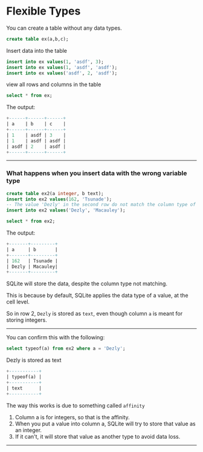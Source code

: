 # Flexible Types

You can create a table without any data types.
```sql
create table ex(a,b,c);
```

Insert data into the table
```sql
insert into ex values(1, 'asdf', 3);
insert into ex values(1, 'asdf', 'asdf');
insert into ex values('asdf', 2, 'asdf');
```

view all rows and columns in the table
```sql
select * from ex;
```

The output:
```sql
+------+------+------+
| a    | b    | c    |
+------+------+------+
| 1    | asdf | 3    |
| 1    | asdf | asdf |
| asdf | 2    | asdf |
+------+------+------+
```
_______________________________________________________________________________
### What happens when you insert data with the wrong variable type

```sql
create table ex2(a integer, b text);
insert into ex2 values(162, 'Tsunade');
-- The value 'Dezly' in the second row do not match the column type of integer
insert into ex2 values('Dezly', 'Macauley');
```

```sql
select * from ex2;
```

The output:
```sql
+-------+---------+
| a     | b       |
+-------+---------+
| 162   | Tsunade |
| Dezly | Macauley|
+-------+---------+
```

SQLite will store the data, despite the column type not matching.

This is because by default, SQLite applies the data type of a value, at
the cell level.

So in row 2, `Dezly` is stored as `text`,
even though column `a` is meant for storing integers.

_______________________________________________________________________________
You can confirm this with the following:

```sql
select typeof(a) from ex2 where a = 'Dezly';
```

Dezly is stored as text
```sql
+-----------+
| typeof(a) |
+-----------+
| text      |
+-----------+
```

The way this works is due to something called `affinity`

1. Column a is for integers, so that is the affinity.
2. When you put a value into column a, SQLite will try to store that value
as an integer.
3. If it can't, it will store that value as another type to avoid data loss.

_______________________________________________________________________________
